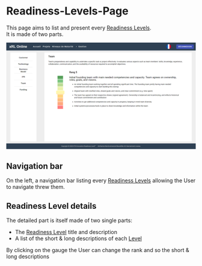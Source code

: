 # Readiness-Levels-Page

This page aims to list and present every [Readiness Levels]().
<br> It is made of two parts.

![Main page](../assets/screenshots/readiness-levels-page/main-page.png)

## Navigation bar

On the left, a navigation bar listing every [Readiness Levels]() allowing the User to navigate threw them.

## Readiness Level details

The detailed part is itself made of two single parts:

- The [Readiness Level]() title and description
- A list of the short & long descriptions of each [Level]()

By clicking on the gauge the User can change the rank and so the short & long descriptions